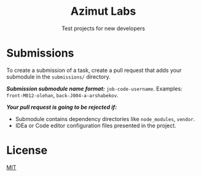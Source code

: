 <h1 align="center">
    Azimut Labs
</h1>
<p align="center">
    Test projects for new developers
</p>

# Submissions
To create a submission of a task, create a pull request that adds your submodule
in the `submissions/` directory.

***Submission submodule name format:*** `job-code-username`.
Examples: `front-M012-olehan`, `back-J004-a-arshabekov`.

***Your pull request is going to be rejected if:***
+ Submodule contains dependency directories like `node_modules`, `vendor`.
+ IDEa or Code editor configuration files presented in the project.

# License
[MIT](LICENSE)
